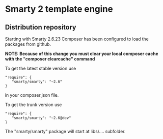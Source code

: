 # Smarty 2 template engine
## Distribution repository
Starting with Smarty 2.6.23 Composer has been configured to load the packages from github.
 
**NOTE: Because of this change you must clear your local composer cache with the "composer clearcache" command**

To get the latest stable version use

	"require": {
	   "smarty/smarty": "~2.6"
	}

in your composer.json file.
 
 To get the trunk version use

	"require": {
	   "smarty/smarty": "~2.6@dev"
	}

The "smarty/smarty" package will start at libs/....   subfolder.



